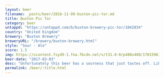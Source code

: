 ```yaml
---
layout: beer
filename: _posts/beer/2016-11-09-buxton-pic-tor.md
title: Buxton Pic Tor
category: beer
untappd: "https://untappd.com/b/buxton-brewery-pic-tor/1042834"
country: "United Kingdom"
brewery: "Buxton Brewery"
breweryURL: "/brewery/buxton-brewery.html"
style: "Sour - Ale"
score: 1.5
img: https://scontent.fsyd9-1.fna.fbcdn.net/v/t31.0-0/p480x480/17015963_10154984570803745_5509508095958645458_o.jpg?_nc_cat=109&_nc_sid=e007fa&_nc_ohc=KTz-ALUDVq8AX-4L2rh&_nc_ht=scontent.fsyd9-1.fna&_nc_tp=6&oh=7ee96c225d01a9c05ab305cb02fa3acf&oe=5F4B1742
beer-date: "2017-03-03"
desc: "Unfortunately this beer has a sourness that just tastes off. Like rotten fruit or beer mixed with shit wine"
permalink: /beer/:title.html
---
```

